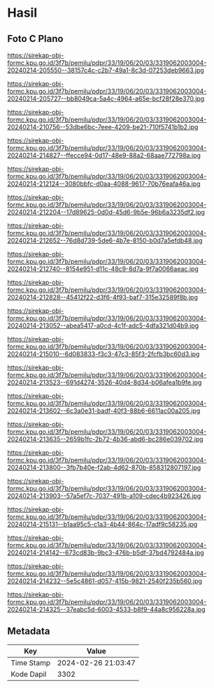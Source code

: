 # Hasil

## Foto C Plano

https://sirekap-obj-formc.kpu.go.id/3f7b/pemilu/pdpr/33/19/06/20/03/3319062003004-20240214-205550--38157c4c-c2b7-49a1-8c3d-07253deb9663.jpg

https://sirekap-obj-formc.kpu.go.id/3f7b/pemilu/pdpr/33/19/06/20/03/3319062003004-20240214-205727--bb8049ca-5a4c-4964-a65e-bcf28f28e370.jpg

https://sirekap-obj-formc.kpu.go.id/3f7b/pemilu/pdpr/33/19/06/20/03/3319062003004-20240214-210756--53dbe6bc-7eee-4209-be21-710f5741b1b2.jpg

https://sirekap-obj-formc.kpu.go.id/3f7b/pemilu/pdpr/33/19/06/20/03/3319062003004-20240214-214827--ffecce94-0d17-48e9-88a2-68aae772798a.jpg

https://sirekap-obj-formc.kpu.go.id/3f7b/pemilu/pdpr/33/19/06/20/03/3319062003004-20240214-212124--3080bbfc-d0aa-4088-9617-70b76eafa46a.jpg

https://sirekap-obj-formc.kpu.go.id/3f7b/pemilu/pdpr/33/19/06/20/03/3319062003004-20240214-212204--17d89625-0d0d-45d6-9b5e-96b6a3235df2.jpg

https://sirekap-obj-formc.kpu.go.id/3f7b/pemilu/pdpr/33/19/06/20/03/3319062003004-20240214-212652--76d8d739-5de6-4b7e-8150-b0d7a5efdb48.jpg

https://sirekap-obj-formc.kpu.go.id/3f7b/pemilu/pdpr/33/19/06/20/03/3319062003004-20240214-212740--8154e951-d11c-48c9-8d7a-9f7a0066aeac.jpg

https://sirekap-obj-formc.kpu.go.id/3f7b/pemilu/pdpr/33/19/06/20/03/3319062003004-20240214-212828--45412f22-d3f6-4f93-baf7-315e32589f8b.jpg

https://sirekap-obj-formc.kpu.go.id/3f7b/pemilu/pdpr/33/19/06/20/03/3319062003004-20240214-213052--abea5417-a0cd-4c1f-adc5-4dfa321d04b9.jpg

https://sirekap-obj-formc.kpu.go.id/3f7b/pemilu/pdpr/33/19/06/20/03/3319062003004-20240214-215010--6d083833-f3c3-47c3-85f3-2fcfb3bc60d3.jpg

https://sirekap-obj-formc.kpu.go.id/3f7b/pemilu/pdpr/33/19/06/20/03/3319062003004-20240214-213523--691d4274-3526-40d4-8d34-b06afea1b9fe.jpg

https://sirekap-obj-formc.kpu.go.id/3f7b/pemilu/pdpr/33/19/06/20/03/3319062003004-20240214-213602--6c3a0e31-badf-40f3-88b6-6611ac00a205.jpg

https://sirekap-obj-formc.kpu.go.id/3f7b/pemilu/pdpr/33/19/06/20/03/3319062003004-20240214-213635--2659b1fc-2b72-4b36-abd6-bc286e039702.jpg

https://sirekap-obj-formc.kpu.go.id/3f7b/pemilu/pdpr/33/19/06/20/03/3319062003004-20240214-213800--3fb7b40e-f2ab-4d62-870b-858312807197.jpg

https://sirekap-obj-formc.kpu.go.id/3f7b/pemilu/pdpr/33/19/06/20/03/3319062003004-20240214-213903--57a5ef7c-7037-491b-a109-cdec4b923426.jpg

https://sirekap-obj-formc.kpu.go.id/3f7b/pemilu/pdpr/33/19/06/20/03/3319062003004-20240214-215131--b1aa95c5-c1a3-4b44-864c-17adf9c58235.jpg

https://sirekap-obj-formc.kpu.go.id/3f7b/pemilu/pdpr/33/19/06/20/03/3319062003004-20240214-214142--673cd83b-9bc3-476b-b5df-37bd4792484a.jpg

https://sirekap-obj-formc.kpu.go.id/3f7b/pemilu/pdpr/33/19/06/20/03/3319062003004-20240214-214232--5e5c4861-d057-415b-9821-2540f235b560.jpg

https://sirekap-obj-formc.kpu.go.id/3f7b/pemilu/pdpr/33/19/06/20/03/3319062003004-20240214-214325--37eabc5d-6003-4533-b8f9-44a8c956228a.jpg


## Metadata

| Key        | Value               |
| ---------- | ------------------- |
| Time Stamp | 2024-02-26 21:03:47 |
| Kode Dapil | 3302                |



